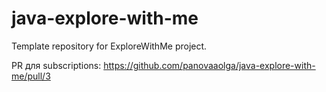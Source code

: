 # java-explore-with-me
Template repository for ExploreWithMe project.

PR для subscriptions: https://github.com/panovaaolga/java-explore-with-me/pull/3
